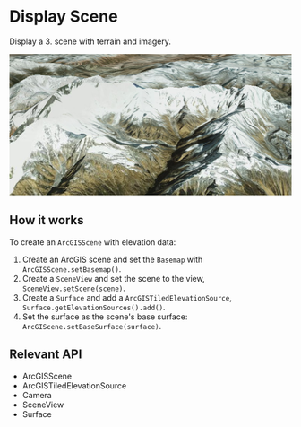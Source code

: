 # Display Scene

Display a 3.  scene with terrain and imagery.

![](DisplayScene.png)

## How it works

To create an `ArcGISScene` with elevation data:

1.  Create an ArcGIS scene and set the `Basemap` with `ArcGISScene.setBasemap()`.
2.  Create a `SceneView` and set the scene to the view, `SceneView.setScene(scene)`.
3.  Create a `Surface` and add a `ArcGISTiledElevationSource`, `Surface.getElevationSources().add()`.
4.  Set the surface as the scene's base surface: `ArcGIScene.setBaseSurface(surface)`.

## Relevant API

*   ArcGISScene
*   ArcGISTiledElevationSource
*   Camera
*   SceneView
*   Surface
